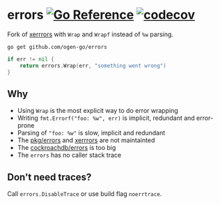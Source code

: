 # errors [![Go Reference](https://img.shields.io/badge/go-pkg-00ADD8)](https://pkg.go.dev/github.com/ogen-go/errors#section-documentation) [![codecov](https://img.shields.io/codecov/c/github/ogen-go/errors?label=cover)](https://codecov.io/gh/ogen-go/errors)

Fork of [xerrrors](https://pkg.go.dev/golang.org/x/xerrors) with `Wrap` and `Wrapf` instead of `%w` parsing.

```
go get github.com/ogen-go/errors
```

```go
if err != nil {
	return errors.Wrap(err, "something went wrong")
}
```

## Why
* Using `Wrap` is the most explicit way to do error wrapping
* Writing `fmt.Errorf("foo: %w", err)` is implicit, redundant and error-prone
* Parsing of `"foo: %w"` is slow, implicit and redundant
* The [pkg/errors](https://github.com/pkg/errors) and [xerrrors](https://pkg.go.dev/golang.org/x/xerrors) are not maintainted
* The [cockroachdb/errors](https://github.com/cockroachdb/errors) is too big
* The `errors` has no caller stack trace

## Don't need traces?
Call `errors.DisableTrace` or use build flag `noerrtrace`.
